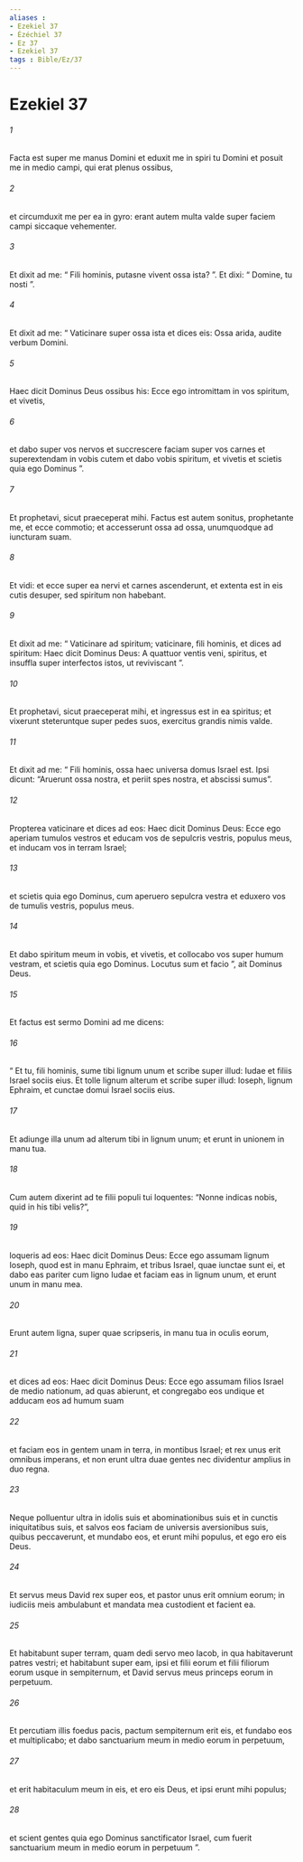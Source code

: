 ```yaml
---
aliases : 
- Ezekiel 37
- Ézéchiel 37
- Ez 37
- Ezekiel 37
tags : Bible/Ez/37
---
```


# Ezekiel 37

###### 1
Facta est super me manus Domini et eduxit me in spiri tu Domini et posuit me in medio campi, qui erat plenus ossibus, 
###### 2
et circumduxit me per ea in gyro: erant autem multa valde super faciem campi siccaque vehementer. 
###### 3
Et dixit ad me: “ Fili hominis, putasne vivent ossa ista? ”. Et dixi: “ Domine, tu nosti ”. 
###### 4
Et dixit ad me: “ Vaticinare super ossa ista et dices eis: Ossa arida, audite verbum Domini. 
###### 5
Haec dicit Dominus Deus ossibus his: Ecce ego intromittam in vos spiritum, et vivetis, 
###### 6
et dabo super vos nervos et succrescere faciam super vos carnes et superextendam in vobis cutem et dabo vobis spiritum, et vivetis et scietis quia ego Dominus ”. 
###### 7
Et prophetavi, sicut praeceperat mihi. Factus est autem sonitus, prophetante me, et ecce commotio; et accesserunt ossa ad ossa, unumquodque ad iuncturam suam. 
###### 8
Et vidi: et ecce super ea nervi et carnes ascenderunt, et extenta est in eis cutis desuper, sed spiritum non habebant. 
###### 9
Et dixit ad me: “ Vaticinare ad spiritum; vaticinare, fili hominis, et dices ad spiritum: Haec dicit Dominus Deus: A quattuor ventis veni, spiritus, et insuffla super interfectos istos, ut reviviscant ”. 
###### 10
Et prophetavi, sicut praeceperat mihi, et ingressus est in ea spiritus; et vixerunt steteruntque super pedes suos, exercitus grandis nimis valde.
###### 11
Et dixit ad me: “ Fili hominis, ossa haec universa domus Israel est. Ipsi dicunt: “Aruerunt ossa nostra, et periit spes nostra, et abscissi sumus”. 
###### 12
Propterea vaticinare et dices ad eos: Haec dicit Dominus Deus: Ecce ego aperiam tumulos vestros et educam vos de sepulcris vestris, populus meus, et inducam vos in terram Israel; 
###### 13
et scietis quia ego Dominus, cum aperuero sepulcra vestra et eduxero vos de tumulis vestris, populus meus. 
###### 14
Et dabo spiritum meum in vobis, et vivetis, et collocabo vos super humum vestram, et scietis quia ego Dominus. Locutus sum et facio ”, ait Dominus Deus.
###### 15
Et factus est sermo Domini ad me dicens: 
###### 16
“ Et tu, fili hominis, sume tibi lignum unum et scribe super illud: Iudae et filiis Israel sociis eius. Et tolle lignum alterum et scribe super illud: Ioseph, lignum Ephraim, et cunctae domui Israel sociis eius. 
###### 17
Et adiunge illa unum ad alterum tibi in lignum unum; et erunt in unionem in manu tua. 
###### 18
Cum autem dixerint ad te filii populi tui loquentes: “Nonne indicas nobis, quid in his tibi velis?”, 
###### 19
loqueris ad eos: Haec dicit Dominus Deus: Ecce ego assumam lignum Ioseph, quod est in manu Ephraim, et tribus Israel, quae iunctae sunt ei, et dabo eas pariter cum ligno Iudae et faciam eas in lignum unum, et erunt unum in manu mea. 
###### 20
Erunt autem ligna, super quae scripseris, in manu tua in oculis eorum, 
###### 21
et dices ad eos: Haec dicit Dominus Deus: Ecce ego assumam filios Israel de medio nationum, ad quas abierunt, et congregabo eos undique et adducam eos ad humum suam 
###### 22
et faciam eos in gentem unam in terra, in montibus Israel; et rex unus erit omnibus imperans, et non erunt ultra duae gentes nec dividentur amplius in duo regna. 
###### 23
Neque polluentur ultra in idolis suis et abominationibus suis et in cunctis iniquitatibus suis, et salvos eos faciam de universis aversionibus suis, quibus peccaverunt, et mundabo eos, et erunt mihi populus, et ego ero eis Deus. 
###### 24
Et servus meus David rex super eos, et pastor unus erit omnium eorum; in iudiciis meis ambulabunt et mandata mea custodient et facient ea. 
###### 25
Et habitabunt super terram, quam dedi servo meo Iacob, in qua habitaverunt patres vestri; et habitabunt super eam, ipsi et filii eorum et filii filiorum eorum usque in sempiternum, et David servus meus princeps eorum in perpetuum. 
###### 26
Et percutiam illis foedus pacis, pactum sempiternum erit eis, et fundabo eos et multiplicabo; et dabo sanctuarium meum in medio eorum in perpetuum, 
###### 27
et erit habitaculum meum in eis, et ero eis Deus, et ipsi erunt mihi populus; 
###### 28
et scient gentes quia ego Dominus sanctificator Israel, cum fuerit sanctuarium meum in medio eorum in perpetuum ”.
